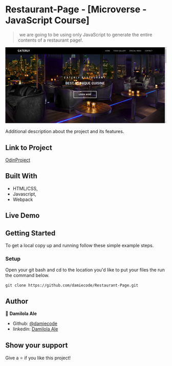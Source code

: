 # Restaurant-Page - [Microverse - JavaScript Course]

> ​  we are going to be using only JavaScript to generate the entire contents of a restaurant page!.

![screenshot](restaurant.png )

Additional description about the project and its features.

## Link to Project
[OdinProject](https://www.theodinproject.com/courses/javascript/lessons/restaurant-page)

## Built With

- HTML/CSS,
- Javascript,
- Webpack

## Live Demo

<!-- [Live Demo Link](https://rawcdn.githack.com/damiecode/Restaurant-Page/feature/Restaurant-page/dist/index.html ) -->


## Getting Started

To get a local copy up and running follow these simple example steps.

### Setup

Open your git bash and cd to the location you'd like to put your files the run the command below.

```console
git clone https://github.com/damiecode/Restaurant-Page.git
```

## Author

👤 **Damilola Ale**

- Github: [@damiecode](https://github.com/damiecode)
- linkedin: [Damilola Ale](https://linkedin.com/in/damiecode/)

## Show your support

Give a ⭐️ if you like this project!